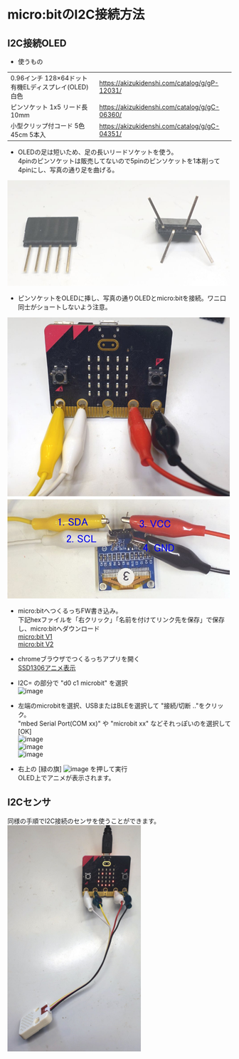 # micro:bitのI2C接続方法

## I2C接続OLED

* 使うもの

|||
|---|---|
|0.96インチ 128×64ドット有機ELディスプレイ(OLED) 白色|<a href="https://akizukidenshi.com/catalog/g/gP-12031/">https://akizukidenshi.com/catalog/g/gP-12031/</a>|  
|ピンソケット 1x5 リード長10mm|<a href="https://akizukidenshi.com/catalog/g/gC-06360/">https://akizukidenshi.com/catalog/g/gC-06360/</a>|  
|小型クリップ付コード 5色 45cm 5本入|<a href="https://akizukidenshi.com/catalog/g/gC-04351/">https://akizukidenshi.com/catalog/g/gC-04351/</a>|   

* OLEDの足は短いため、足の長いリードソケットを使う。<br />
4pinのピンソケットは販売してないので5pinのピンソケットを1本削って4pinにし、写真の通り足を曲げる。<br />  
<img src="images/microbitI2C1.jpg" width="500">  

* ピンソケットをOLEDに挿し、写真の通りOLEDとmicro:bitを接続。ワニ口同士がショートしないよう注意。<br />
<img src="images/microbitI2C2.jpg" width="500">  

* micro:bitへつくるっちFW書き込み。<br />下記hexファイルを「右クリック」「名前を付けてリンク先を保存」で保存し、micro:bitへダウンロード<br />
<a href="https://sohta02.sakura.ne.jp/tukurutch/static/extensions/Tukurutch.microbitV1.hex">micro:bit V1</a><br />
<a href="https://sohta02.sakura.ne.jp/tukurutch/static/extensions/Tukurutch.microbitV2.hex">micro:bit V2</a>

* chromeブラウザでつくるっちアプリを開く  
<a href="https://sohta02.sakura.ne.jp/tukurutch/#000000542">SSD1306アニメ表示</a>

* I2C= の部分で "d0 c1 microbit" を選択  
![image](https://user-images.githubusercontent.com/43091864/208553803-6c219e16-04c0-481a-9859-a73b2fad671f.png)

* 左端のmicrobitを選択、USBまたはBLEを選択して "接続/切断 .."をクリック。<br />
"mbed Serial Port(COM xx)" や "microbit xx" などそれっぽいのを選択して[OK]  
![image](https://user-images.githubusercontent.com/43091864/208554045-2fb50696-d4a7-40d0-98c7-532e6ea722c9.png)  
![image](https://user-images.githubusercontent.com/43091864/208554424-4b74c815-70df-4886-b6e0-d1111fff5e30.png)  
![image](https://user-images.githubusercontent.com/43091864/208554478-ab35fe27-020e-4ec1-a46c-86e5f9f28b38.png)

* 右上の [緑の旗] ![image](https://user-images.githubusercontent.com/43091864/208554668-733e79bd-e1c9-469d-ab49-dfb16c9cab0f.png) を押して実行<br >
OLED上でアニメが表示されます。

## I2Cセンサ

同様の手順でI2C接続のセンサを使うことができます。  
<img src="images/microbitI2C3.jpg" width="300">  
